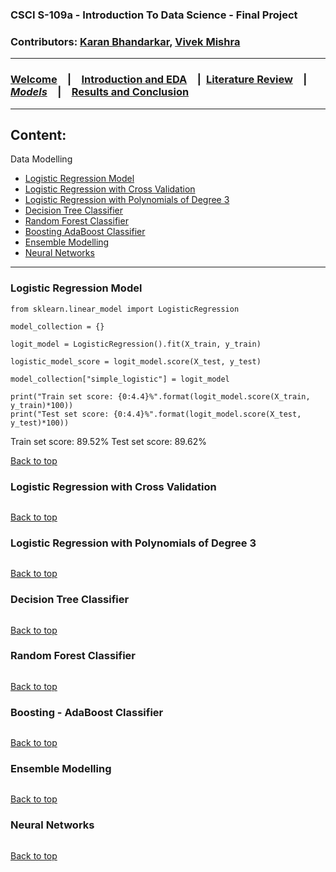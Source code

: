 ### CSCI S-109a - Introduction To Data Science - Final Project
### Contributors: [Karan Bhandarkar](mailto:karanbhandarkar@gmail.com), [Vivek Mishra](mailto:iblpvivek@icloud.com)
<HR>
  
### [Welcome](README.md)&emsp;|&emsp;[Introduction and EDA](intro-and-eda.md)&emsp;|&ensp;[Literature Review](lit-review.md)&emsp;|&emsp;[**_Models_**](models.md)&emsp;|&emsp;[Results and Conclusion](results-and-concl.md)
<HR>

## Content:
Data Modelling
  * [Logistic Regression Model](#logistic-regression-model)
  * [Logistic Regression with Cross Validation](#logistic-regression-with-cross-validation)
  * [Logistic Regression with Polynomials of Degree 3](#logistic-regression-with-polynomials-of-degree-3)
  * [Decision Tree Classifier](#decision-tree-classifier)
  * [Random Forest Classifier](#random-forest-classifier)
  * [Boosting AdaBoost Classifier](#boosting-adaboost-classifier)
  * [Ensemble Modelling](#ensemble-modelling)
  * [Neural Networks](#neural-networks)

<HR>
  
### Logistic Regression Model

~~~~
from sklearn.linear_model import LogisticRegression

model_collection = {}

logit_model = LogisticRegression().fit(X_train, y_train)

logistic_model_score = logit_model.score(X_test, y_test)

model_collection["simple_logistic"] = logit_model

print("Train set score: {0:4.4}%".format(logit_model.score(X_train, y_train)*100))
print("Test set score: {0:4.4}%".format(logit_model.score(X_test, y_test)*100))
~~~~
Train set score: 89.52%
Test set score: 89.62%

[Back to top](#content)

### Logistic Regression with Cross Validation

~~~~
~~~~

[Back to top](#content)

### Logistic Regression with Polynomials of Degree 3

~~~~
~~~~

[Back to top](#content)

### Decision Tree Classifier

~~~~
~~~~

[Back to top](#content)

### Random Forest Classifier

~~~~
~~~~

[Back to top](#content)

### Boosting - AdaBoost Classifier

~~~~
~~~~

[Back to top](#content)

### Ensemble Modelling

~~~~
~~~~

[Back to top](#content)

### Neural Networks

~~~~
~~~~

[Back to top](#content)
